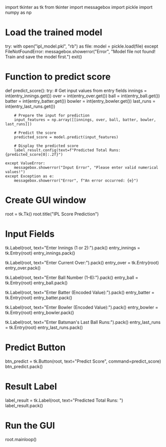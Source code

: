 import tkinter as tk
from tkinter import messagebox
import pickle
import numpy as np

# Load the trained model
try:
    with open("ipl_model.pkl", "rb") as file:
        model = pickle.load(file)
except FileNotFoundError:
    messagebox.showerror("Error", "Model file not found! Train and save the model first.")
    exit()

# Function to predict score
def predict_score():
    try:
        # Get input values from entry fields
        innings = int(entry_innings.get())
        over = int(entry_over.get())
        ball = int(entry_ball.get())
        batter = int(entry_batter.get())
        bowler = int(entry_bowler.get())
        last_runs = int(entry_last_runs.get())

        # Prepare the input for prediction
        input_features = np.array([[innings, over, ball, batter, bowler, last_runs]])
        
        # Predict the score
        predicted_score = model.predict(input_features)

        # Display the predicted score
        label_result.config(text=f"Predicted Total Runs: {predicted_score[0]:.2f}")

    except ValueError:
        messagebox.showerror("Input Error", "Please enter valid numerical values!")
    except Exception as e:
        messagebox.showerror("Error", f"An error occurred: {e}")

# Create GUI window
root = tk.Tk()
root.title("IPL Score Prediction")

# Input Fields
tk.Label(root, text="Enter Innings (1 or 2):").pack()
entry_innings = tk.Entry(root)
entry_innings.pack()

tk.Label(root, text="Enter Current Over:").pack()
entry_over = tk.Entry(root)
entry_over.pack()

tk.Label(root, text="Enter Ball Number (1-6):").pack()
entry_ball = tk.Entry(root)
entry_ball.pack()

tk.Label(root, text="Enter Batter (Encoded Value):").pack()
entry_batter = tk.Entry(root)
entry_batter.pack()

tk.Label(root, text="Enter Bowler (Encoded Value):").pack()
entry_bowler = tk.Entry(root)
entry_bowler.pack()

tk.Label(root, text="Enter Batsman's Last Ball Runs:").pack()
entry_last_runs = tk.Entry(root)
entry_last_runs.pack()

# Predict Button
btn_predict = tk.Button(root, text="Predict Score", command=predict_score)
btn_predict.pack()

# Result Label
label_result = tk.Label(root, text="Predicted Total Runs: ")
label_result.pack()

# Run the GUI
root.mainloop()
